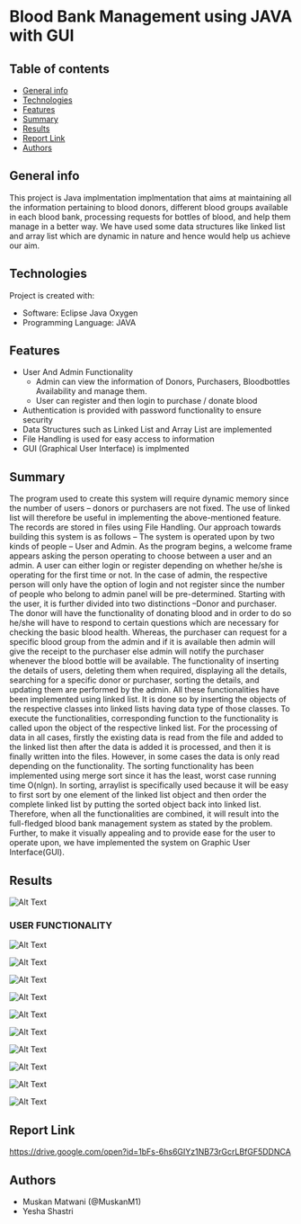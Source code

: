# Blood Bank Management using JAVA with GUI

## Table of contents
* [General info](#general-info)
* [Technologies](#technologies)
* [Features](#Features)
* [Summary](#Summary)
* [Results](#Results)
* [Report Link](#report-link)
* [Authors](#Authors)

## General info
This project is Java implmentation implmentation that aims at maintaining all the information pertaining to blood donors, different blood groups available in each blood bank, processing requests for bottles of blood, and help them manage in a better way. We have used some data structures like linked list and array list which are dynamic in nature and hence would help us achieve our aim. 

	
## Technologies
Project is created with:
* Software: Eclipse Java Oxygen
* Programming Language: JAVA

## Features	
* User And Admin Functionality
    * Admin can view the information of Donors, Purchasers, Bloodbottles Availability and manage them.
    * User can register and then login to purchase / donate blood
* Authentication is provided with password functionality to ensure security
* Data Structures such as Linked List and Array List are implemented
* File Handling is used for easy access to information
* GUI (Graphical User Interface) is implmented


## Summary
The program used to create this system will require dynamic memory since the number of users – donors or purchasers are not fixed. The use of linked list will therefore be useful in implementing the above-mentioned feature. The records are stored in files using File Handling. Our approach towards building this system is as follows – The system is operated upon by two kinds of people – User and Admin. As the program begins, a welcome frame appears asking the person operating to choose between a user and an admin. A user can either login or register depending on whether he/she is operating for the first time or not. In the case of admin, the respective person will only have the option of login and not register since the number of people who belong to admin panel will be pre-determined. Starting with the user, it is further divided into two distinctions –Donor and purchaser. The donor will have the functionality of donating blood and in order to do so he/she will have to respond to certain questions which are necessary for checking the basic blood health. Whereas, the purchaser can request for a specific blood group from the admin and if it is available then admin will give the receipt to the purchaser else admin will notify the purchaser whenever the blood bottle will be available. The functionality of inserting the details of users, deleting them when required, displaying all the details, searching for a specific donor or purchaser, sorting the details, and updating them are performed by the admin. All these functionalities have been implemented using linked list. It is done so by inserting the objects of the respective classes into linked lists having data type of those classes. To execute the functionalities, corresponding function to the functionality is called upon the object of the respective linked list. For the processing of data in all cases, firstly the existing data is read from the file and added to the linked list then after the data is added it is processed, and then it is finally written into the files. However, in some cases the data is only read depending on the functionality. The sorting functionality has been implemented using merge sort since it has the least, worst case running time O(nlgn). In sorting, arraylist is specifically used because it will be easy to first sort by one element of the linked list object and then order the complete linked list by putting the sorted object back into linked list. Therefore, when all the functionalities are combined, it will result into the full-fledged blood bank management system as stated by the problem. Further, to make it visually appealing and to provide ease for the user to operate upon, we have implemented the system on Graphic User Interface(GUI). 


## Results

![Alt Text](https://github.com/MuskanM1/Blood-Bank-Management/blob/master/docs/screenshots/1.JPG)

### USER FUNCTIONALITY
![Alt Text](https://github.com/MuskanM1/Blood-Bank-Management/blob/master/docs/screenshots/2.JPG)

![Alt Text](https://github.com/MuskanM1/Blood-Bank-Management/blob/master/docs/screenshots/3.JPG)

![Alt Text](https://github.com/MuskanM1/Blood-Bank-Management/blob/master/docs/screenshots/4.JPG)

![Alt Text](https://github.com/MuskanM1/Blood-Bank-Management/blob/master/docs/screenshots/5.JPG)

![Alt Text](https://github.com/MuskanM1/Blood-Bank-Management/blob/master/docs/screenshots/6.JPG)

![Alt Text](https://github.com/MuskanM1/Blood-Bank-Management/blob/master/docs/screenshots/7.JPG)

![Alt Text](https://github.com/MuskanM1/Blood-Bank-Management/blob/master/docs/screenshots/8.JPG)

![Alt Text](https://github.com/MuskanM1/Blood-Bank-Management/blob/master/docs/screenshots/9.JPG)

![Alt Text](https://github.com/MuskanM1/Blood-Bank-Management/blob/master/docs/screenshots/10.JPG)

![Alt Text](https://github.com/MuskanM1/Blood-Bank-Management/blob/master/docs/screenshots/11.JPG)

## Report Link
https://drive.google.com/open?id=1bFs-6hs6GIYz1NB73rGcrLBfGF5DDNCA

## Authors
* Muskan Matwani (@MuskanM1)
* Yesha Shastri

